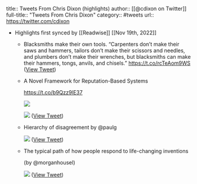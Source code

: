 title:: Tweets From Chris Dixon (highlights)
author:: [[@cdixon on Twitter]]
full-title:: "Tweets From Chris Dixon"
category:: #tweets
url:: https://twitter.com/cdixon

- Highlights first synced by [[Readwise]] [[Nov 19th, 2022]]
	- Blacksmiths make their own tools. “Carpenters don’t make their saws and hammers, tailors don’t make their scissors and needles, and plumbers don’t make their wrenches, but blacksmiths can make their hammers, tongs, anvils, and chisels.” https://t.co/rcTeAom9WS ([View Tweet](https://twitter.com/cdixon/status/1444502914437767178))
	- A Novel Framework for Reputation-Based Systems
	  
	  https://t.co/b9Qzz9lE37 
	  
	  ![](https://pbs.twimg.com/media/FBS--uRVgAUmx1G.jpg) 
	  
	  ![](https://pbs.twimg.com/media/FBS--uQVgAACx9i.jpg) ([View Tweet](https://twitter.com/cdixon/status/1446991369025646592))
	- Hierarchy of disagreement by @paulg 
	  
	  ![](https://pbs.twimg.com/media/FCj9rw3VUAkLhMV.jpg) ([View Tweet](https://twitter.com/cdixon/status/1452689811781787648))
	- The typical path of how people respond to life-changing inventions 
	  
	  (by @morganhousel) 
	  
	  ![](https://pbs.twimg.com/media/FDdCNBXWYAQrCTv.png) ([View Tweet](https://twitter.com/cdixon/status/1456705887708516357))
